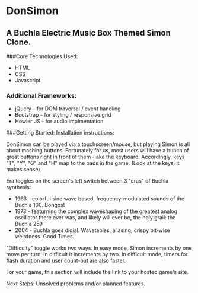 # DonSimon
## A Buchla Electric Music Box Themed Simon Clone.

###Core Technologies Used:
- HTML
- CSS
- Javascript

### Additional Frameworks:
- jQuery - for DOM traversal / event handling
- Bootstrap - for styling / responsive grid
- Howler JS - for audio implmentation

###Getting Started: Installation instructions:

DonSimon can be played via a touchscreen/mouse, but playing Simon is all about mashing buttons!  Fortunately for us, most users will have a bunch of great buttons right in front of them - aka the keyboard.  Accordingly, keys "T", "Y", "G" and "H" map to the pads in the game.  (Look at the keys, it makes sense).

Era toggles on the screen's left switch between 3 "eras" of Buchla synthesis:
- 1963 -  colorful sine wave based, frequency-modulated sounds of the Buchla 100.  Bongos!  
- 1973 - featurning the complex waveshaping of the greatest analog oscillator there ever was, and likely will ever be, the holy grail: the Buchla 259
- 2004 - Buchla goes digial.  Wavetables, aliasing, crispy bit-wise weirdness.  Good Times.

"Difficulty" toggle works two ways.  In easy mode, Simon increments by one move per turn, in difficult it increments by two.  In difficult mode, timers for flash duration and user count-out are also faster.

For your game, this section will include the link to your hosted game's site.

Next Steps: Unsolved problems and/or planned features.
